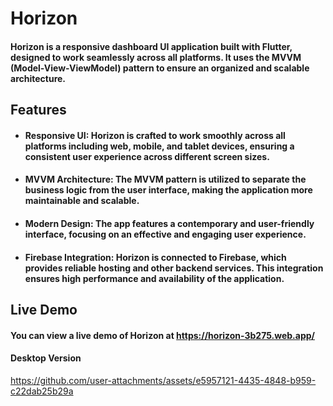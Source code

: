 # Horizon

#### Horizon is a responsive dashboard UI application built with Flutter, designed to work seamlessly across all platforms. It uses the MVVM (Model-View-ViewModel) pattern to ensure an organized and scalable architecture.

## Features
- #### Responsive UI: Horizon is crafted to work smoothly across all platforms including web, mobile, and tablet devices, ensuring a consistent user experience across different screen sizes.
- #### MVVM Architecture: The MVVM pattern is utilized to separate the business logic from the user interface, making the application more maintainable and scalable.
- #### Modern Design: The app features a contemporary and user-friendly interface, focusing on an effective and engaging user experience.
- #### Firebase Integration: Horizon is connected to Firebase, which provides reliable hosting and other backend services. This integration ensures high performance and availability of the application.

## Live Demo
#### You can view a live demo of Horizon at https://horizon-3b275.web.app/

#### Desktop Version
https://github.com/user-attachments/assets/e5957121-4435-4848-b959-c22dab25b29a


